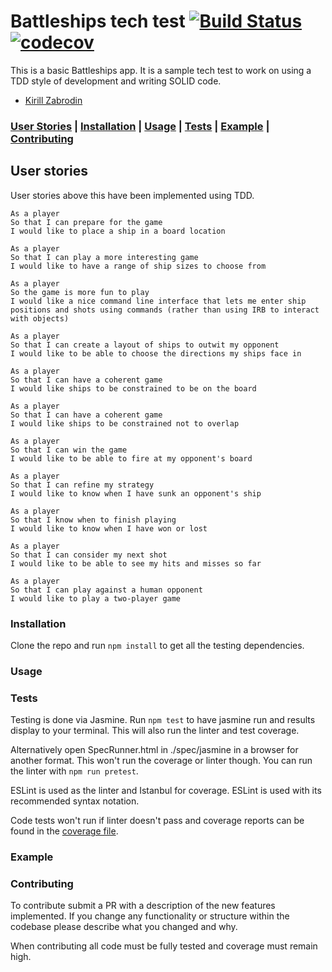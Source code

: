 # Battleships tech test   [![Build Status](https://travis-ci.org/kirillzabrodin/battleships.svg?branch=master)](https://travis-ci.org/kirillzabrodin/battleships)   [![codecov](https://codecov.io/gh/kirillzabrodin/battleships/branch/master/graph/badge.svg)](https://codecov.io/gh/kirillzabrodin/battleships)

This is a basic Battleships app. It is a sample tech test to work on using a TDD style of development and writing SOLID code.

* [Kirill Zabrodin](https://github.com/kirillzabrodin)

### [User Stories](https://github.com/kirillzabrodin/battleships#user-stories) | [Installation](https://github.com/kirillzabrodin/battleships#installation) | [Usage](https://github.com/kirillzabrodin/battleships#usage) | [Tests](https://github.com/kirillzabrodin/battleships#tests) | [Example](https://github.com/kirillzabrodin/battleships#example) | [Contributing](https://github.com/kirillzabrodin/battleships#contributing)

## User stories
User stories above this have been implemented using TDD.
```
As a player
So that I can prepare for the game
I would like to place a ship in a board location

As a player
So that I can play a more interesting game
I would like to have a range of ship sizes to choose from

As a player
So the game is more fun to play
I would like a nice command line interface that lets me enter ship positions and shots using commands (rather than using IRB to interact with objects)

As a player
So that I can create a layout of ships to outwit my opponent
I would like to be able to choose the directions my ships face in

As a player
So that I can have a coherent game
I would like ships to be constrained to be on the board

As a player
So that I can have a coherent game
I would like ships to be constrained not to overlap

As a player
So that I can win the game
I would like to be able to fire at my opponent's board

As a player
So that I can refine my strategy
I would like to know when I have sunk an opponent's ship

As a player
So that I know when to finish playing
I would like to know when I have won or lost

As a player
So that I can consider my next shot
I would like to be able to see my hits and misses so far

As a player
So that I can play against a human opponent
I would like to play a two-player game
```

### Installation

Clone the repo and run ```npm install``` to get all the testing dependencies.

### Usage


### Tests

Testing is done via Jasmine. Run ```npm test``` to have jasmine run and results display to your terminal. This will also run the linter and test coverage.

Alternatively open SpecRunner.html in ./spec/jasmine in a browser for another format. This won't run the coverage or linter though. You can run the linter with ```npm run pretest```.

ESLint is used as the linter and Istanbul for coverage. ESLint is used with its recommended syntax notation.

Code tests won't run if linter doesn't pass and coverage reports can be found in the [coverage file](https://github.com/kirillzabrodin/battleships/tree/master/spec/jasmine/coverage).

### Example

### Contributing

To contribute submit a PR with a description of the new features implemented. If you change any functionality or structure within the codebase please describe what you changed and why.

When contributing all code must be fully tested and coverage must remain high.
